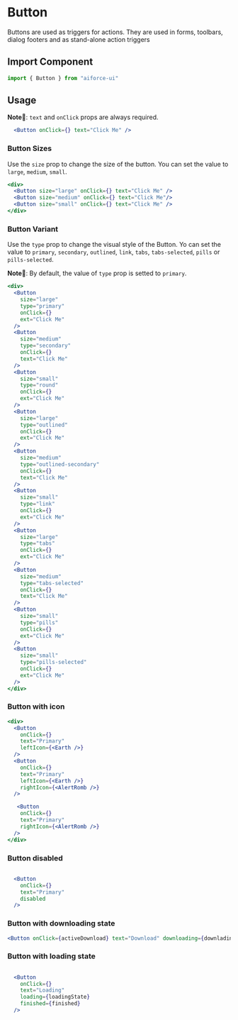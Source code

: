 # Button

Buttons are used as triggers for actions. They are used in forms, toolbars, dialog footers and as stand-alone action
triggers

## Import Component

```jsx
import { Button } from "aiforce-ui"
```

## Usage

**Note🚨**: `text` and `onClick` props are always required.

```jsx
  <Button onClick={} text="Click Me" />
```

### Button Sizes

Use the `size` prop to change the size of the button. You can set the value to `large`, `medium`, `small`.

```jsx
<div>
  <Button size="large" onClick={} text="Click Me" />
  <Button size="medium" onClick={} text="Click Me"/>
  <Button size="small" onClick={} text="Click Me" />
</div>
```

### Button Variant

Use the `type` prop to change the visual style of the Button. Yo can set the value to `primary`, `secondary`,
`outlined`, `link`, `tabs`, `tabs-selected`, `pills` or `pills-selected`.

**Note🚨**: By default, the value of `type` prop is setted to `primary`.

```jsx
<div>
  <Button
    size="large"
    type="primary"
    onClick={}
    ext="Click Me"
  />
  <Button
    size="medium"
    type="secondary"
    onClick={}
    text="Click Me"
  />
  <Button
    size="small"
    type="round"
    onClick={}
    ext="Click Me"
  />
  <Button
    size="large"
    type="outlined"
    onClick={}
    ext="Click Me"
  />
  <Button
    size="medium"
    type="outlined-secondary"
    onClick={}
    text="Click Me"
  />
  <Button
    size="small"
    type="link"
    onClick={}
    ext="Click Me"
  />
  <Button
    size="large"
    type="tabs"
    onClick={}
    ext="Click Me"
  />
  <Button
    size="medium"
    type="tabs-selected"
    onClick={}
    text="Click Me"
  />
  <Button
    size="small"
    type="pills"
    onClick={}
    ext="Click Me"
  />
  <Button
    size="small"
    type="pills-selected"
    onClick={}
    ext="Click Me"
  />
</div>
```

### Button with icon

```jsx
<div>
  <Button
    onClick={}
    text="Primary"
    leftIcon={<Earth />}
  />
  <Button
    onClick={}
    text="Primary"
    leftIcon={<Earth />}
    rightIcon={<AlertRomb />}
  />

   <Button
    onClick={}
    text="Primary"
    rightIcon={<AlertRomb />}
  />
</div>
```

### Button disabled

```jsx

  <Button
    onClick={}
    text="Primary"
    disabled
  />

```

### Button with downloading state

```jsx
<Button onClick={activeDownload} text="Download" downloading={downladingState} finished={downladingState} />
```

### Button with loading state

```jsx

  <Button
    onClick={}
    text="Loading"
    loading={loadingState}
    finished={finished}
  />

```
